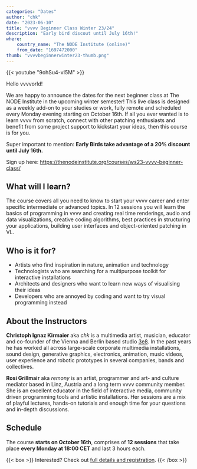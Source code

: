 ```yaml
---
categories: "Dates"
author: "chk"
date: "2023-06-10"
title: "vvvv Beginner Class Winter 23/24"
description: "Early bird discout until July 16th!"
where: 
    country_name: "The NODE Institute (online)"
    from_date: "1697472000"
thumb: "vvvvbeginnerwinter23-thumb.png"
---
```


{{< youtube "9ohSu4-vI5M" >}}

Hello vvvvorld!

We are happy to announce the dates for the next beginner class at The NODE Institute in the upcoming winter semester! This live class is designed as a weekly add-on to your studies or work, fully remote and scheduled every Monday evening starting on October 16th. If all you ever wanted is to learn vvvv from scratch, connect with other patching enthusiasts and benefit from some project support to kickstart your ideas, then this course is for you.

Super important to mention: **Early Birds take advantage of a 20% discount until July 16th.** 

Sign up here:
https://thenodeinstitute.org/courses/ws23-vvvv-beginner-class/

## What will I learn?

The course covers all you need to know to start your vvvv career and enter specific intermediate or advanced topics. In 12 sessions you will learn the basics of programming in vvvv and creating real time renderings, audio and data visualizations, creative coding algorithms, best practices in structuring your applications, building user interfaces and object-oriented patching in VL.

## Who is it for?

- Artists who find inspiration in nature, animation and technology
- Technologists who are searching for a multipurpose toolkit for interactive installations
- Architects and designers who want to learn new ways of visualising their ideas
- Developers who are annoyed by coding and want to try visual programming instead

## About the Instructors

**Christoph Ignaz Kirmaier** aka *chk* is a multimedia artist, musician, educator and co-founder of the Vienna and Berlin based studio [3e8](https://www.3e8.studio/). In the past years he has worked all across large-scale corporate multimedia installations, sound design, generative graphics, electronics, animation, music videos, user experience and robotic prototypes in several companies, bands and collectives.

**Rosi Grillmair** aka *remony* is an artist, programmer and art- and culture mediator based in Linz, Austria and a long term vvvv community member. She is an excellent educator in the field of interactive media, community driven programming tools and artistic installations. Her sessions are a mix of playful lectures, hands-on tutorials and enough time for your questions and in-depth discussions.

## Schedule

The course **starts on October 16th**, comprises of **12 sessions** that take place **every Monday at 18:00 CET** and last 3 hours each. 

{{< box >}}
Interested? Check out [full details and registration](https://thenodeinstitute.org/courses/ws23-vvvv-beginner-class/).
{{< /box >}}
